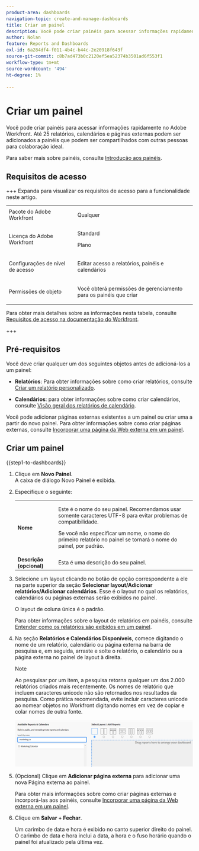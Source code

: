 ```yaml
---
product-area: dashboards
navigation-topic: create-and-manage-dashboards
title: Criar um painel
description: Você pode criar painéis para acessar informações rapidamente no Adobe Workfront. Relatórios, calendários e páginas externas podem ser adicionados a painéis que podem ser compartilhados com outras pessoas para colaboração ideal.
author: Nolan
feature: Reports and Dashboards
exl-id: 6a284df4-f011-4b4c-b44c-2e20918f643f
source-git-commit: c8b7ad473b0c2120ef5ea52374b3501ad6f553f1
workflow-type: tm+mt
source-wordcount: '494'
ht-degree: 1%

---
```


# Criar um painel

<!--Audited: 01/2025-->

Você pode criar painéis para acessar informações rapidamente no Adobe Workfront. Até 25 relatórios, calendários e páginas externas podem ser adicionados a painéis que podem ser compartilhados com outras pessoas para colaboração ideal.

Para saber mais sobre painéis, consulte [Introdução aos painéis](../../../reports-and-dashboards/dashboards/understanding-dashboards/get-started-dashboards.md).

## Requisitos de acesso

+++ Expanda para visualizar os requisitos de acesso para a funcionalidade neste artigo.

<table style="table-layout:auto"> 
 <col> 
 <col> 
 <tbody> 
  <tr> 
   <td role="rowheader">Pacote do Adobe Workfront</td> 
   <td> <p>Qualquer</p> </td> 
  </tr> 
  <tr> 
   <td role="rowheader">Licença do Adobe Workfront</td> 
   <td> 
      <p>Standard</p>
      <p>Plano</p>
   </td> 
  </tr> 
  <tr> 
   <td role="rowheader">Configurações de nível de acesso</td> 
   <td> <p>Editar acesso a relatórios, painéis e calendários</p></td> 
  </tr>  
  <tr> 
   <td role="rowheader">Permissões de objeto</td> 
   <td> <p>Você obterá permissões de gerenciamento para os painéis que criar</p> </td> 
  </tr> 
 </tbody> 
</table>

Para obter mais detalhes sobre as informações nesta tabela, consulte [Requisitos de acesso na documentação do Workfront](/help/quicksilver/administration-and-setup/add-users/access-levels-and-object-permissions/access-level-requirements-in-documentation.md).

+++

## Pré-requisitos

Você deve criar qualquer um dos seguintes objetos antes de adicioná-los a um painel:

* **Relatórios**: Para obter informações sobre como criar relatórios, consulte [Criar um relatório personalizado](../../../reports-and-dashboards/reports/creating-and-managing-reports/create-custom-report.md).

* **Calendários**: para obter informações sobre como criar calendários, consulte [Visão geral dos relatórios de calendário](../../../reports-and-dashboards/reports/calendars/calendar-reports-overview.md).

Você pode adicionar páginas externas existentes a um painel ou criar uma a partir do novo painel. Para obter informações sobre como criar páginas externas, consulte [Incorporar uma página da Web externa em um painel](../../../reports-and-dashboards/dashboards/creating-and-managing-dashboards/embed-external-web-page-dashboard.md).

## Criar um painel

{{step1-to-dashboards}}

1. Clique em **Novo Painel**.\
   A caixa de diálogo Novo Painel é exibida.

1. Especifique o seguinte:

   <table style="table-layout:auto">
    <col>
    <col>
    <tbody>
     <tr>
      <td role="rowheader"><strong>Nome</strong></td>
      <td><p>Este é o nome do seu painel. Recomendamos usar somente caracteres UTF-8 para evitar problemas de compatibilidade.</p><p>Se você não especificar um nome, o nome do primeiro relatório no painel se tornará o nome do painel, por padrão.</p></td>
     </tr>
     <tr>
      <td role="rowheader"><strong>Descrição (opcional)</strong></td>
      <td>Esta é uma descrição do seu painel.</td>
     </tr>
    </tbody>
   </table>

1. Selecione um layout clicando no botão de opção correspondente a ele na parte superior da seção **Selecionar layout/Adicionar relatórios/Adicionar calendários**. Esse é o layout no qual os relatórios, calendários ou páginas externas serão exibidos no painel.

   O layout de coluna única é o padrão.

   Para obter informações sobre o layout de relatórios em painéis, consulte [Entender como os relatórios são exibidos em um painel](../../../reports-and-dashboards/dashboards/understanding-dashboards/understand-how-reports-display-dashboard.md).

   <!--
   Consider adding the information from this article above here, at some point, instead of linking to it.)
   -->

1. Na seção **Relatórios e Calendários Disponíveis**, comece digitando o nome de um relatório, calendário ou página externa na barra de pesquisa e, em seguida, arraste e solte o relatório, o calendário ou a página externa no painel de layout à direita.

   >[!NOTE]
   >
   >Ao pesquisar por um item, a pesquisa retorna qualquer um dos 2.000 relatórios criados mais recentemente. Os nomes de relatório que incluem caracteres unicode não são retornados nos resultados da pesquisa. Como prática recomendada, evite incluir caracteres unicode ao nomear objetos no Workfront digitando nomes em vez de copiar e colar nomes de outra fonte.

   ![Pesquisar relatórios](assets/unshimmed-dashboard-ui.png)

1. (Opcional) Clique em **Adicionar página externa** para adicionar uma nova Página externa ao painel.

   Para obter mais informações sobre como criar páginas externas e incorporá-las aos painéis, consulte [Incorporar uma página da Web externa em um painel](../../../reports-and-dashboards/dashboards/creating-and-managing-dashboards/embed-external-web-page-dashboard.md).

1. Clique em **Salvar + Fechar**.

   Um carimbo de data e hora é exibido no canto superior direito do painel. O carimbo de data e hora inclui a data, a hora e o fuso horário quando o painel foi atualizado pela última vez.
